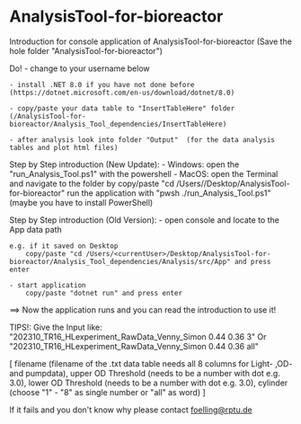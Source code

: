 # AnalysisTool-for-bioreactor

Introduction for console application of AnalysisTool-for-bioreactor (Save the hole folder "AnalysisTool-for-bioreactor")


Do!
	- change <currentUser> to your username below

	- install .NET 8.0 if you have not done before		(https://dotnet.microsoft.com/en-us/download/dotnet/8.0)

	- copy/paste your data table to "InsertTableHere" folder (/AnalysisTool-for-bioreactor/Analysis_Tool_dependencies/InsertTableHere) 

	- after analysis look into folder "Output"	(for the data analysis tables and plot html files)


Step by Step introduction (New Update):
	- Windows: 
		open the "run_Analysis_Tool.ps1" with the powershell
	- MacOS: 
		open the Terminal and navigate to the folder by copy/paste "cd /Users/<currentUser>/Desktop/AnalysisTool-for-bioreactor"
			run the application with "pwsh ./run_Analysis_Tool.ps1" (maybe you have to install PowerShell)

Step by Step introduction (Old Version):
	- open console and locate to the App data path

	e.g. if it saved on Desktop 
		copy/paste "cd /Users/<currentUser>/Desktop/AnalysisTool-for-bioreactor/Analysis_Tool_dependencies/Analysis/src/App" and press enter

	- start application
		copy/paste "dotnet run" and press enter

==> Now the application runs and you can read the introduction to use it!

TIPS!:
Give the Input like:
	"202310_TR16_HLexperiment_RawData_Venny_Simon 0.44 0.36 3" 
Or 
	"202310_TR16_HLexperiment_RawData_Venny_Simon 0.44 0.36 all"


[
	filename (filename of the .txt data table needs all 8 columns for Light- ,OD- and pumpdata),
	upper OD Threshold (needs to be a number with dot e.g. 3.0),
	lower OD Threshold (needs to be a number with dot e.g. 3.0),
	cylinder (choose "1" - "8" as single number or "all" as word)
]


If it fails and you don't know why please contact foelling@rptu.de

